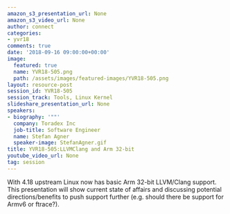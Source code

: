 ```yaml
---
amazon_s3_presentation_url: None
amazon_s3_video_url: None
author: connect
categories:
- yvr18
comments: true
date: '2018-09-16 09:00:00+00:00'
image:
  featured: true
  name: YVR18-505.png
  path: /assets/images/featured-images/YVR18-505.png
layout: resource-post
session_id: YVR18-505
session_track: Tools, Linux Kernel
slideshare_presentation_url: None
speakers:
- biography: '""'
  company: Toradex Inc
  job-title: Software Engineer
  name: Stefan Agner
  speaker-image: StefanAgner.gif
title: YVR18-505:LLVMClang and Arm 32-bit
youtube_video_url: None
tag: session
---
```


With 4.18 upstream Linux now has basic Arm 32-bit LLVM/Clang support. This presentation will show current state of affairs and discussing potential directions/benefits to push support further (e.g. should there be support for Armv6 or ftrace?).